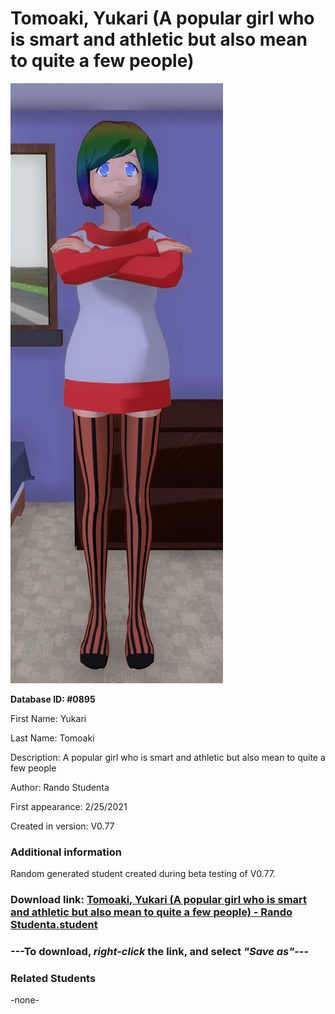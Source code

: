 # Tomoaki, Yukari (A popular girl who is smart and athletic but also mean to quite a few people)

<img src="../../Files/Images/Tomoaki, Yukari (A popular girl who is smart and athletic but also mean to quite a few people).png" title="Tomoaki, Yukari (A popular girl who is smart and athletic but also mean to quite a few people) - Rando Studenta">

**Database ID: #0895**

First Name: Yukari

Last Name: Tomoaki

Description: A popular girl who is smart and athletic but also mean to quite a few people

Author: Rando Studenta

First appearance: 2/25/2021

Created in version: V0.77

### Additional information

Random generated student created during beta testing of V0.77.

### Download link: <a href="https://raw.githubusercontent.com/Arbiter1223/Daigaku-Gurashi-Custom-Students/master/Files/Student%20Files/Tomoaki%2C%20Yukari%20(A%20popular%20girl%20who%20is%20smart%20and%20athletic%20but%20also%20mean%20to%20quite%20a%20few%20people)%20-%20Rando%20Studenta.student">Tomoaki, Yukari (A popular girl who is smart and athletic but also mean to quite a few people) - Rando Studenta.student</a>

### ---**To download, _right-click_ the link, and select _"Save as"_**---

### Related Students

-none-
